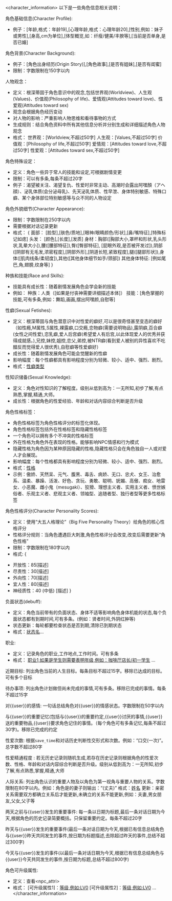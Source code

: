 <character_information>
以下是一些角色信息相关说明：

角色基础信息(Character Profile):
- 例子：[年龄,格式：年龄19],[心理年龄,格式：心理年龄20],[性别,例如：妹子或男性],[身高,cm为单位],[体型概览,如：纤瘦/健美/丰腴等],[当前是否单身,是否已婚]

角色背景(Character Background): 
- 例子：[角色出身经历(Origin Story)],[角色故事],[是否有姐妹],[是否有闺蜜]
- 限制：字数限制在150字以内

人物观念：
- 定义：根深蒂固于角色意识中的观念,包括世界观(Worldview‌)、人生观(Values)、价值观(Philosophy of life)、爱情观(Attitudes toward love)、性爱观(Attitudes toward sex‌)
- 观念会根据角色经历变动
- 对人物的影响：严重影响人物思维和看待事物的方式
- 生成规则：结合角色资料中所有其他信息分析并分别生成和详细描述角色人物观念
- 格式：
世界观：[Worldview‌,不超过50字]
人生观：[Values,不超过50字]
价值观：[Philosophy of life,不超过50字]
爱情观：[Attitudes toward love,不超过50字]
性爱观：[Attitudes toward sex‌,不超过50字]

角色特殊设定：
- 定义：角色一些异于常人的技能和设定,可根据剧情变更
- 限制：可以有多条,每条不超过20字
- 例子：渴望被关注、渴望复仇、性爱时非常主动、高潮时会露出阿嘿顏（アヘ顔）、泌乳体质(会分泌母乳)、先天泌乳体质、性早泄、身体特别敏感、特殊口癖、某个身体部位特别敏感等与众不同的人物设定

角色外貌细节(Character Appearance): 
- 限制：字数限制在250字以内
- 需要根据对话记录更新
- 格式：
{
面部： [脸型],[肤色/质地],[眼神/眼睛颜色/形状],[鼻/嘴特征],[特殊标记如痣]
头发： [颜色],[长度],[发质]
身材：胸部([胸部大小,罩杯和形状,乳头形状,乳晕大小]),腰([腰部特征]),臀([臀部特征], [屁眼外观,是否被开发过]),阴部([阴部有无毛发,浓密程度],[阴部外形],[阴道长短,紧致程度],腿([腿部形状]),身体([肌肉线条/柔韧度]),其他([其他身体细节如手/颈部]) 
其他身体特征:  [例如尾巴,角,翅膀,纹身等] 
}

种族和技能(Race and Skills): 
- 技能具有成长性：随着剧情发展角色会学会新的技能
- 例如：
种族：人类（[如果是付丧神需要详细描述本体]）
技能：[角色掌握的技能,可有多条,例如：舞蹈,画画,摆出阿嘿颜,自慰等]

性癖(Sexual Fetishes): 
- 定义：根深蒂固与角色潜意识中对性爱的癖好,可以是很奇怪甚至变态的癖好（如性瘾,M属性,S属性,裸露癖,口交瘾,恋物癖(需要说明物品),露阴癖,百合癖(女性之间性爱),恋乳癖,爱人后宫癖(希望爱人有后宫,以此体现爱人的优秀并获得成就感。),兄控,妹控,姐控,恋父,弟控,被NTR癖(看到爱人被别的异性喜欢不吃醋反而觉得爱人很优秀),自慰癖等性爱癖好）
- 成长性：随着剧情发展角色可能会觉醒新的性癖
- 影响幅度：每个性癖都具有影响程度分别为轻微、较小、适中、强烈、剧烈。
- 格式：[性癖类型]([影响幅度])

性知识储备(Sexual Knowledge): 
- 定义：角色对性知识的了解程度。级别从低到高为：一无所知,初步了解,有点熟悉,掌握,精通,大师。
- 成长性：根据角色的性爱经验、年龄和对话内容综合判断是否升级

角色性格标签：
- 角色性格标签为角色性格评分的标签化体现。
- 角色性格标签包括外在性格标签和隐藏性格标签
- 一个角色可以拥有多个不冲突的性格标签
- 外在性格为角色外在表现的性格。能够影响NPC情感和行为模式
- 隐藏性格为角色因为某种原因隐藏的性格,隐藏性格只会在角色独自一人或对爱人才会展现。
- 影响幅度：每个性格都具有影响程度分别为轻微、较小、适中、强烈、剧烈。
- 格式：[性格]([影响幅度])
- 示例：傲娇、天然呆、元气、腹黑、毒舌、病娇、无口、忠犬、女王、治愈系、温柔、暴躁、活泼、好色、贪玩、勇敢、聪明、妩媚、高傲、痴女、地雷女、小恶魔、雌小鬼（mesugaki）、狡猾、理想主义者、实用主义者、愤世嫉俗者、乐观主义者、悲观主义者、领袖型、追随者型、独行者型等更多性格标签

角色性格评分(Character Personality Scores): 
- 定义：使用“大五人格理论”（Big Five Personality Theory）给角色的核心性格评分
- 性格评分规则：当角色遭遇巨大刺激,角色性格评分会改变,改变后需要更新“角色性格”
- 限制：字数限制在180字以内
- 格式:
{
*   开放性：85[描述]
*   尽责性：30[描述]
*   外向性：70[描述]
*   宜人性：80[描述]
*   神经质性：40 (中低) [描述]
}

负面状态(debuff):
- 定义：角色当前带有的负面状态、身体不适等影响角色身体机能的状态,每个负面状态都有到期时间,可有多条。(例如：贤者时间,外阴红肿等)
- 状态更新：每轮都要检查状态是否到期,清除已到期状态
- 格式：[状态名](到期时间：[到期时间,包括日期和时间])...

职业: 
- 定义：记录角色的职业,工作地点,工作时间。可有多条
- 格式：
[职业1,如果是学生则需要表明年级,例如：咖啡厅店长/初一学生]([上班/上学地点],[上班/上学时间,例如：周一至周五8:00-18:00])
...

近期目标: 列出角色当前的人生目标。每条目标不超过15字。移除已达成的目标。可有多个目标

待办事项: 列出角色计划做但尚未完成的事情,可有多条。移除已完成的事情。每条不超过15字

对{{user}}的感情: 一句话总结角色对{{user}}的情感状态。字数限制在50字以内

与{{user}}的重要记忆(包括与{{user}}的重要约定,{{user}}讨厌的事情,{{user}}送的重要物品,{{user}}要求角色记住的事情。（每个角色可有多条记忆,每条不超过30字)。移除已完成的约定

性爱次数: 根据`save_time`和对话历史判断性交形式和次数。例如：“口交(一次)”。总字数不超过80字

性爱精通程度 : 若无历史记录则随机生成,若存在历史记录则根据角色的性爱次数、性格、年龄和对话内容综合判断是否升级。级别从低到高为：一无所知,初步了解,有点熟悉,掌握,精通,大师

人际关系: 
列出角色认识的重要人物及以角色为第一视角与重要人物的关系。字数限制在80字以内。例如：角色是<user>的妻子则输出：“<user>(丈夫)”
格式：[姓名]([关系1]：[关系说明]/[关系2]：[关系说明])
更新：亲密关系需要双方都确立关系后才能更新,未确立的关系不能更新,例如：夫妻,男女朋友,父女,父子等

两天之前与{{user}}发生的重要事件: 每一条以日期为标题,最后一条对话日期为今天,根据角色的历史记录简要概括。只保留重要约定。每条不超过20字

昨天与{{user}}发生的重要事件(最后一条对话日期为今天,根据已有信息总结角色与{{user}}昨天共同发生的事件,按日期为标题描述,去除超过昨天的事件,总结不超过300字)

今天与{{user}}发生的事件(以最后一条对话日期为今天,根据已有信息总结角色与{{user}}今天共同发生的事件,按日期为标题,总结不超过800字)

角色可升级属性: 
- 定义：查看<npc_attri>
- 格式：
[可升级属性1]：[等级,例如:LV0]([当前经验值]/[经验值上限])
[可升级属性2]：[等级,例如:LV0]([当前经验值]/[经验值上限])
...
</character_information>